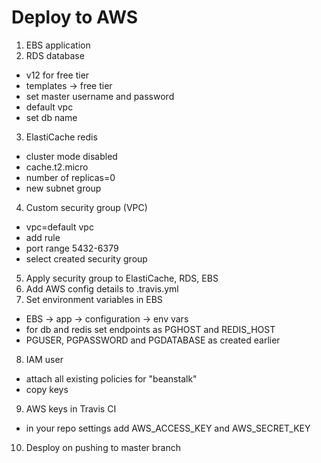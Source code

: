 # Deploy to AWS
1. EBS application
2. RDS database
  - v12 for free tier
  - templates -> free tier
  - set master username and password
  - default vpc
  - set db name
3. ElastiCache redis
  - cluster mode disabled
  - cache.t2.micro
  - number of replicas=0
  - new subnet group
4. Custom security group (VPC)
  - vpc=default vpc
  - add rule
  - port range 5432-6379
  - select created security group
5. Apply security group to ElastiCache, RDS, EBS
6. Add AWS config details to .travis.yml
7. Set environment variables in EBS
  - EBS -> app -> configuration -> env vars
  - for db and redis set endpoints as PGHOST and REDIS_HOST
  - PGUSER, PGPASSWORD and PGDATABASE as created earlier
8. IAM user
  - attach all existing policies for "beanstalk"
  - copy keys
9. AWS keys in Travis CI
  - in your repo settings add AWS_ACCESS_KEY and AWS_SECRET_KEY
10. Desploy on pushing to master branch

